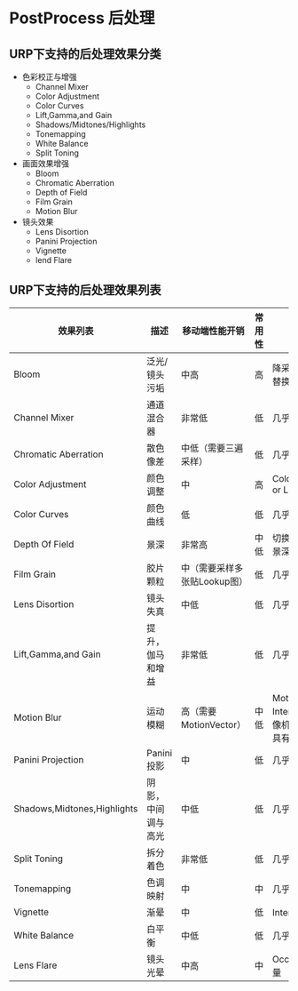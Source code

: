 # PostProcess 后处理

## URP下支持的后处理效果分类

- 色彩校正与增强
  - Channel Mixer
  - Color Adjustment
  - Color Curves
  - Lift,Gamma,and Gain
  - Shadows/Midtones/Highlights
  - Tonemapping
  - White Balance
  - Split Toning
- 画面效果增强
  - Bloom
  - Chromatic Aberration
  - Depth of Field
  - Film Grain
  - Motion Blur
- 镜头效果
  - Lens Disortion
  - Panini Projection
  - Vignette
  - lend Flare

## URP下支持的后处理效果列表

| 效果列表 |  描述  | 移动端性能开销 | 常用性 | 优化方式 |
| ---     | ---- | ------        | ---   | ----    |
| Bloom | 泛光/镜头污垢 | 中高 | 高 | 降采样，降低迭代次数，替换2遍模糊pass算法 |
| Channel Mixer | 通道混合器 | 非常低 | 低 | 几乎无 |
| Chromatic Aberration | 散色像差 | 中低（需要三遍采样） | 低 | 几乎无 |
| Color Adjustment  | 颜色调整 | 中 | 高 | ColorGradingMode(HDR or LDR) |
| Color Curves | 颜色曲线 | 低 | 低 | 几乎无 |
| Depth Of Field | 景深 | 非常高 | 中低 | 切换Gaussian与Boken的景深模式 |
| Film Grain | 胶片颗粒 | 中（需要采样多张贴Lookup图） | 低 | 几乎无 |
| Lens Disortion | 镜头失真 | 中低 | 低 | 几乎无 |
| Lift,Gamma,and Gain | 提升，伽马和增益 | 非常低 | 低 | 几乎无 |
| Motion Blur | 运动模糊 | 高（需要MotionVector） | 中低 | Motion Blur质量分级，Intensity强度，Clamp摄像机旋转产生的速度可以具有最大长度 |
| Panini Projection | Panini投影 | 中 | 低 | 几乎无 |
| Shadows,Midtones,Highlights | 阴影，中间调与高光 | 中低 | 低 | 几乎无 |
| Split Toning | 拆分着色 | 非常低 | 低 | 几乎无 |
| Tonemapping | 色调映射 | 中 | 中 | 几乎无 |
| Vignette | 渐晕 | 中 | 低 | Intensity与smoothess |
| White Balance | 白平衡 | 中低 | 低 | 几乎无 |
| Lens Flare | 镜头光晕 | 中高  | 中  | Occlusion设置与光晕数量 |
